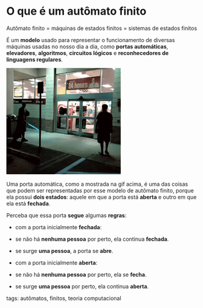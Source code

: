 # O que é um autômato finito

Autômato finito = máquinas de estados finitos = sistemas de estados finitos

É um **modelo** usado para representar o funcionamento de diversas máquinas usadas no nosso dia a dia, como **portas automáticas**, **elevadores**, **algoritmos**, **circuitos lógicos** e **reconhecedores de linguagens regulares**.

![porta automática](img/p0000-0.gif)

Uma porta automática, como a mostrada na gif acima, é uma das coisas que podem ser representadas por esse modelo de autômato finito, porque ela possui **dois estados**: aquele em que a porta está **aberta** e outro em que ela está **fechada**.

Perceba que essa porta **segue** algumas **regras**:

- com a porta inicialmente **fechada**:
- se não há **nenhuma pessoa** por perto, ela continua **fechada**.
- se surge **uma pessoa**, a porta se **abre**.

- com a porta inicialmente **aberta**:
- se não há **nenhuma pessoa** por perto, ela se **fecha**.
- se surge **uma pessoa** por perto, ela continua **aberta**.

tags: autômatos, finitos, teoria computacional
